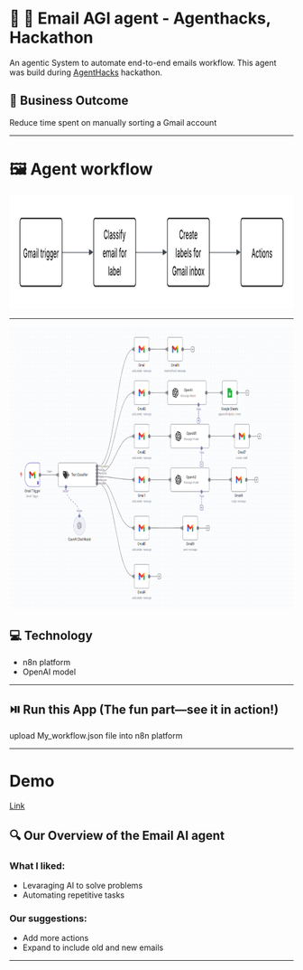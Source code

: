 # 📧 🤖 Email AGI agent - Agenthacks, Hackathon 

An agentic System to automate end-to-end emails workflow. This agent was build during <a href="https://www.agenthacks.org/">AgentHacks</a> hackathon.

## 💸 Business Outcome

Reduce time spent on manually sorting a Gmail account

--- 
# 🖼️ Agent workflow
<img src="https://github.com/KingJohn12/Email-AGI-agent/blob/main/image/Work_flow.png" height=200 width=800>
<hr>
<img src="https://github.com/noor188/Email-AI-agent/blob/main/image/n8n_platform__workflow.png" height=500 width=800>

## 💻 Technology

- n8n platform
- OpenAI model

--- 

## ⏯️ Run this App (The fun part—see it in action!)

upload My_workflow.json file into n8n platform

--- 

# Demo
<a href="https://youtu.be/6FxagkZI5r4">Link</a>


## 🔍 Our Overview of the Email AI agent

### What I liked:

- Levaraging AI to solve problems
- Automating repetitive tasks 

### Our suggestions:

- Add more actions
- Expand to include old and new emails

--- 
